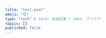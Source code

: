 ```yaml
---
title: "test-post"
emoji: "😊"
type: "tech" # tech: 技術記事 / idea: アイデア
topics: []
published: false
---
```


